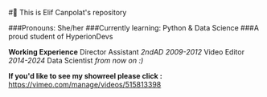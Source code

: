 #🌱 This is Elif Canpolat's repository

###Pronouns: She/her
###Currently learning: Python & Data Science
###A proud student of HyperionDevs

**Working Experience**
Director Assistant _2ndAD_ _2009-2012_
Video Editor _2014-2024_
Data Scientist _from now on :)_

**If you'd like to see my showreel please click :** https://vimeo.com/manage/videos/515813398





